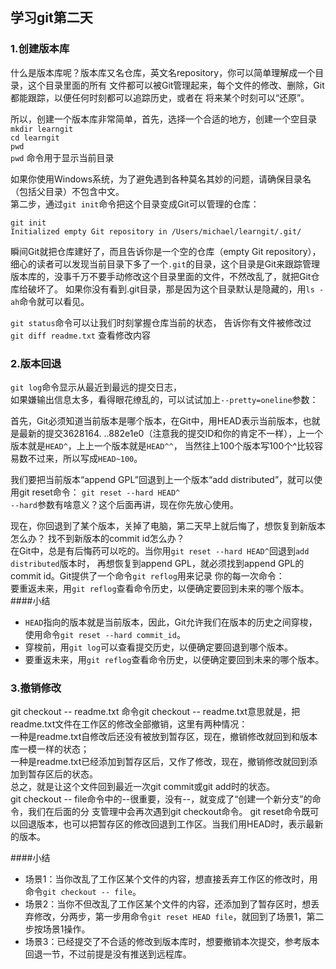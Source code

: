 ## 学习git第二天  
### 1.创建版本库  
   什么是版本库呢？版本库又名仓库，英文名repository，你可以简单理解成一个目录，这个目录里面的所有
文件都可以被Git管理起来，每个文件的修改、删除，Git都能跟踪，以便任何时刻都可以追踪历史，或者在
将来某个时刻可以“还原”。  
  
所以，创建一个版本库非常简单，首先，选择一个合适的地方，创建一个空目录  
`mkdir learngit`  
`cd learngit`  
`pwd`  
`pwd` 命令用于显示当前目录  
  
如果你使用Windows系统，为了避免遇到各种莫名其妙的问题，请确保目录名（包括父目录）不包含中文。  
第二步，通过`git init`命令把这个目录变成Git可以管理的仓库：  
  
` git init `  
  `Initialized empty Git repository in /Users/michael/learngit/.git/`  
    
  瞬间Git就把仓库建好了，而且告诉你是一个空的仓库（empty Git repository），
  细心的读者可以发现当前目录下多了一个`.git`的目录，这个目录是Git来跟踪管理版本库的，没事千万不要手动修改这个目录里面的文件，不然改乱了，就把Git仓库给破坏了。
  如果你没有看到.git目录，那是因为这个目录默认是隐藏的，用`ls -ah`命令就可以看见。  
  
  `git status`命令可以让我们时刻掌握仓库当前的状态， 告诉你有文件被修改过   
  `git diff readme.txt`  查看修改内容  
  
### 2.版本回退
  `git log`命令显示从最近到最远的提交日志，  
  如果嫌输出信息太多，看得眼花缭乱的，可以试试加上`--pretty=oneline`参数：  
    
  首先，Git必须知道当前版本是哪个版本，在Git中，用HEAD表示当前版本，也就是最新的提交3628164.
  ..882e1e0（注意我的提交ID和你的肯定不一样），上一个版本就是`HEAD^`，上上一个版本就是`HEAD^^`，
  当然往上100个版本写100个^比较容易数不过来，所以写成`HEAD~100`。  
  
  我们要把当前版本“append GPL”回退到上一个版本“add distributed”，就可以使用git reset命令：
  `git reset --hard HEAD^`  
  `--hard`参数有啥意义？这个后面再讲，现在你先放心使用。  
  
  现在，你回退到了某个版本，关掉了电脑，第二天早上就后悔了，想恢复到新版本怎么办？
  找不到新版本的commit id怎么办？  
  在Git中，总是有后悔药可以吃的。当你用`git reset --hard HEAD^`回退到`add distributed`版本时，
  再想恢复到append GPL，就必须找到append GPL的commit id。Git提供了一个命令`git reflog`用来记录
  你的每一次命令：  
  要重返未来，用`git reflog`查看命令历史，以便确定要回到未来的哪个版本。  
####小结
  * `HEAD`指向的版本就是当前版本，因此，Git允许我们在版本的历史之间穿梭，使用命令`git reset --hard commit_id`。  
  * 穿梭前，用`git log`可以查看提交历史，以便确定要回退到哪个版本。  
  * 要重返未来，用`git reflog`查看命令历史，以便确定要回到未来的哪个版本。  
  
### 3.撤销修改
  git checkout -- readme.txt
  命令git checkout -- readme.txt意思就是，把readme.txt文件在工作区的修改全部撤销，这里有两种情况：  
  一种是readme.txt自修改后还没有被放到暂存区，现在，撤销修改就回到和版本库一模一样的状态；  
  一种是readme.txt已经添加到暂存区后，又作了修改，现在，撤销修改就回到添加到暂存区后的状态。  
  总之，就是让这个文件回到最近一次git commit或git add时的状态。  
  git checkout -- file命令中的--很重要，没有--，就变成了“创建一个新分支”的命令，我们在后面的分 支管理中会再次遇到git checkout命令。
  git reset命令既可以回退版本，也可以把暂存区的修改回退到工作区。当我们用HEAD时，表示最新的版本。  
      
####小结
* 场景1：当你改乱了工作区某个文件的内容，想直接丢弃工作区的修改时，用命令`git checkout -- file`。  
* 场景2：当你不但改乱了工作区某个文件的内容，还添加到了暂存区时，想丢弃修改，分两步，第一步用命令`git reset HEAD file`，就回到了场景1，第二步按场景1操作。  
* 场景3：已经提交了不合适的修改到版本库时，想要撤销本次提交，参考版本回退一节，不过前提是没有推送到远程库。  

    